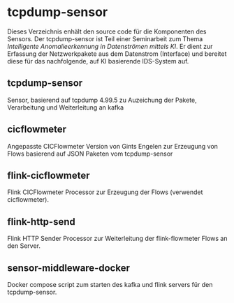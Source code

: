 # tcpdump-sensor

Dieses Verzeichnis enhält den source code für die Komponenten des Sensors. Der tcpdump-sensor ist Teil einer Seminarbeit zum Thema *Intelligente Anomalieerkennung in Datenströmen mittels KI*. Er dient zur Erfassung der Netzwerkpakete aus dem Datenstrom (Interface) und bereitet diese für das nachfolgende, auf KI basierende IDS-System auf.

## tcpdump-sensor
Sensor, basierend auf tcpdump 4.99.5 zu Auzeichung der Pakete, Verarbeitung und Weiterleitung an kafka

## cicflowmeter
Angepasste CICFlowmeter Version von Gints Engelen zur Erzeugung von Flows basierend auf JSON Paketen vom tcpdump-sensor

## flink-cicflowmeter
Flink CICFlowmeter Processor zur Erzeugung der Flows (verwendet cicflowmeter).

## flink-http-send
Flink HTTP Sender Processor zur Weiterleitung der flink-flowmeter Flows an den Server.

## sensor-middleware-docker
Docker compose script zum starten des kafka und flink servers für den tcpdump-sensor.
